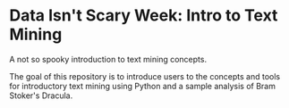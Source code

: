 # Data Isn't Scary Week: Intro to Text Mining

A not so spooky introduction to text mining concepts.

The goal of this repository is to introduce users to the concepts and tools for introductory text mining using Python and a sample analysis of Bram Stoker's Dracula.
